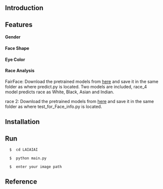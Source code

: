 ## Introduction

## Features

#### Gender

#### Face Shape

#### Eye Color

#### Race Analysis
FairFace:
Download the pretrained models from [here](https://drive.google.com/file/d/1n7L6mZjf9JeZqDiUL8SvdqY_kJeefhzO/view?usp=sharing) and save it in the same folder as where predict.py is located. Two models are included, race_4 model predicts race as White, Black, Asian and Indian.

race 2:
Download the pretrained models from [here](https://drive.google.com/file/d/1aJYpSF34_G-Hybrq6HRKDQ6FVjn2ZGzq/view?usp=sharing) and save it in the same folder as where test_for_Face_info.py is located. 

## Installation

## Run
```
  $  cd LAIAIAI
```
```
  $  python main.py
```
```
  $  enter your image path
```

## Reference
